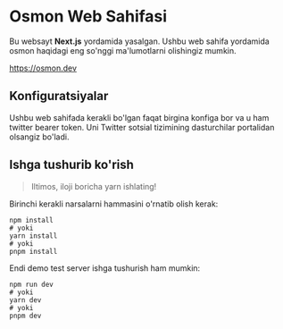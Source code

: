 # Osmon Web Sahifasi

Bu websayt **Next.js** yordamida yasalgan. Ushbu web sahifa yordamida osmon haqidagi eng so'nggi ma'lumotlarni olishingiz mumkin.

https://osmon.dev

## Konfiguratsiyalar

Ushbu web sahifada kerakli bo'lgan faqat birgina konfiga bor va u ham twitter bearer token. Uni Twitter sotsial tizimining dasturchilar
portalidan olsangiz bo'ladi.

## Ishga tushurib ko'rish

> Iltimos, iloji boricha yarn ishlating!

Birinchi kerakli narsalarni hammasini o'rnatib olish kerak:

```shell
npm install
# yoki
yarn install
# yoki
pnpm install
```

Endi demo test server ishga tushurish ham mumkin:

```shell
npm run dev
# yoki
yarn dev
# yoki
pnpm dev
```